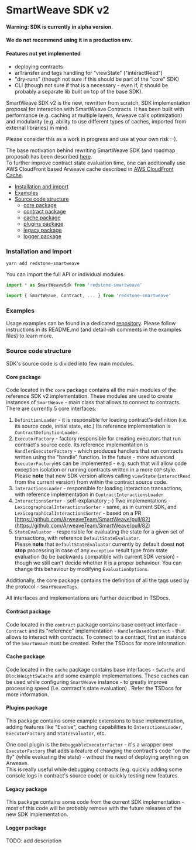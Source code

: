 # SmartWeave SDK v2

#### Warning: SDK is currently in alpha version.
#### We do not recommend using it in a production env.

#### Features not yet implemented
- deploying contracts
- arTransfer and tags handling for "viewState" ("interactRead")
- "dry-runs" (though not sure if this should be part of the "core" SDK)
- CLI (though not sure if that is a necessary - even if, it should be 
probably a separate lib built on top of the base SDK).

SmartWeave SDK v2 is the new, rewritten from scratch, SDK implementation proposal for interaction with SmartWeave Contracts.
It has been built with performance (e.g. caching at multiple layers, Arweave calls optimization)
and modularity (e.g. ability to use different types of caches, imported from external libraries) in mind.

Please consider this as a work in progress and use at your own risk :-).

The base motivation behind rewriting SmartWeave SDK (and roadmap proposal) has been described [here](https://github.com/redstone-finance/redstone-smartweave/blob/main/docs/ROAD_MAP.md).  
To further improve contract state evaluation time, one can additionally use AWS CloudFront based Arweave cache described in [AWS CloudFront Cache](https://github.com/redstone-finance/redstone-smartweave-contracts/blob/main/docs/CACHE.md).

- [Installation and import](#installation-and-import)
- [Examples](#examples)
- [Source code structure](#source-code-structure)
    - [core package](#core-package)
    - [contract package](#contract-package)
    - [cache package](#cache-package)
    - [plugins package](#plugins-package)
    - [legacy package](#legacy-package)
    - [logger package](#logger-package)

### Installation and import

`yarn add redstone-smartweave`

You can import the full API or individual modules.

```typescript
import * as SmartWeaveSdk from 'redstone-smartweave'
```

```typescript
import { SmartWeave, Contract, ... } from 'redstone-smartweave'
```

### Examples
Usage examples can be found in
a dedicated [repository](https://github.com/redstone-finance/redstone-smartweave-examples).
Please follow instructions in its README.md (and detail-ish comments in the examples files) to learn more.

### Source code structure
SDK's source code is divided into few main modules.

#### Core package
Code located in the `core` package contains all the main modules of the reference SDK v2 implementation.
These modules are used to create instances of `SmartWeave` - main class that allows to connect to contracts.
There are currently 5 core interfaces:
1. `DefinitionLoader` - it is responsible for loading contract's definition (i.e. its source code, initial state, etc.)
   Its reference implementation is `ContractDefinitionLoader`.
2. `ExecutorFactory` - factory responsible for creating executors that run contract's source code. Its reference implementation is
   `HandlerExecutorFactory` - which produces handlers that run contracts written using the "handle" function.
   In the future - more advanced `ExecutorFactory`ies can be implemented - e.g. such that will allow
   code exception isolation or running contracts written in a more `OOP` style.  
   Please **note** that new SDK version allows calling `viewState` (`interactRead` from the current version) from within the contract source code.
3. `InteractionsLoader` - responsible for loading interaction transactions, with reference implementation in `ContractInteractionsLoader`
4. `InteractionsSorter` - self-explanatory ;-) Two implementations - `LexicographicalInteractionsSorter` - same, as in
   current SDK, and `LexicographicalInteractionsSorter` - based on a PR [https://github.com/ArweaveTeam/SmartWeave/pull/82](https://github.com/ArweaveTeam/SmartWeave/pull/82)
5. `StateEvaluator` - responsible for evaluating the state for a given set of transactions, with reference `DefaultStateEvaluator`.  
   Please **note** that `DefaultStateEvaluator` currently by default doest **not stop** processing in case of any `exception` result type from state evaluation (to be backwards compatible
   with current SDK version) - though we still can't decide whether it is a proper behaviour.
   You can change this behaviour by modifying `EvaluationOptions`.

Additionally, the core package contains the definition of all the tags used by the protocol - `SmartWeaveTags`.

All interfaces and implementations are further described in TSDocs.

#### Contract package
Code located in the `contract` package contains base contract interface - `Contract` and its
"reference" implementation - `HandlerBasedContract` - that allows to interact with contracts.
To connect to a contract, first an instance of the `SmartWeave` must be created.
Refer the TSDocs for more information.

#### Cache package
Code located in the `cache` package contains base interfaces - `SwCache` and `BlockHeightSwCache`
and some example implementations. These caches can be used while configuring `SmartWeave`
instance - to greatly improve processing speed (i.e. contract's state evaluation)  .
Refer the TSDocs for more information.

#### Plugins package
This package contains some example extensions to base implementation, adding features like "Evolve", caching
capabilities to `InteractionsLoader`, `ExecutorFactory` and `StateEvaluator`, etc.

One cool plugin is the `DebuggableExecutorFactor` - it's a wrapper over `ExecutorFactory` that adds a feature
of changing the contract's code "on the fly" (while evaluating the state) - without the need of deploying anything on Arweave.  
This is really useful while debugging contracts (e.g. quickly adding some console.logs in contract's source code)
or quickly testing new features.

#### Legacy package
This package contains some code from the current SDK implementation - most of 
this code will be probably remove with the future releases of the new SDK implementation.

#### Logger package
TODO: add description
